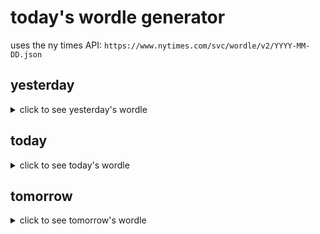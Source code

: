 # today's wordle generator

uses the ny times API: `https://www.nytimes.com/svc/wordle/v2/YYYY-MM-DD.json`

## yesterday

<details>
    <summary>click to see yesterday's wordle</summary>

    chock

</details>

## today

<details>
    <summary>click to see today's wordle</summary>

    hippo

</details>

## tomorrow

<details>
    <summary>click to see tomorrow's wordle</summary>

    dogma

</details>
